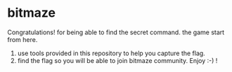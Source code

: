 # bitmaze
Congratulations! for being able to find the secret command. the game start from here.
1. use tools provided in this repository to help you capture the flag.
2. find the flag so you will be able to join bitmaze community.
Enjoy :-) !
